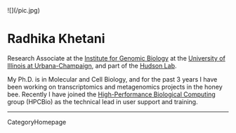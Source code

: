 
<div class='right'> ![](/pic.jpg) </div>

# Radhika Khetani
Research Associate at the [Institute for Genomic Biology](http://www.igb.uiuc.edu/) at the [University of Illinois at Urbana-Champaign](http://www.uiuc.edu/), and part of the [Hudson Lab](http://stan.cropsci.uiuc.edu/people/index.php).

My Ph.D. is in Molecular and Cell Biology, and for the past 3 years I have been working on transcriptomics and metagenomics projects in the honey bee. Recently I have joined the [High-Performance Biological Computing](http://hpcbio.illinois.edu/) group (HPCBio) as the technical lead in user support and training. 

----
CategoryHomepage
